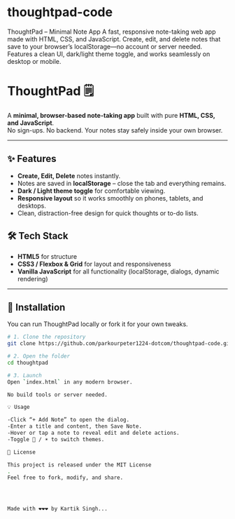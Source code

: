 # thoughtpad-code
ThoughtPad – Minimal Note App A fast, responsive note-taking web app made with HTML, CSS, and JavaScript. Create, edit, and delete notes that save to your browser’s localStorage—no account or server needed. Features a clean UI, dark/light theme toggle, and works seamlessly on desktop or mobile.
# ThoughtPad 🗒️

A **minimal, browser-based note-taking app** built with pure **HTML, CSS, and JavaScript**.  
No sign-ups. No backend. Your notes stay safely inside your own browser.

---

## ✨ Features
- **Create, Edit, Delete** notes instantly.
- Notes are saved in **localStorage** – close the tab and everything remains.
- **Dark / Light theme toggle** for comfortable viewing.
- **Responsive layout** so it works smoothly on phones, tablets, and desktops.
- Clean, distraction-free design for quick thoughts or to-do lists.

## 🛠️ Tech Stack
- **HTML5** for structure  
- **CSS3 / Flexbox & Grid** for layout and responsiveness  
- **Vanilla JavaScript** for all functionality (localStorage, dialogs, dynamic rendering)

---

## 📂 Installation
You can run ThoughtPad locally or fork it for your own tweaks.

```bash
# 1. Clone the repository
git clone https://github.com/parkourpeter1224-dotcom/thoughtpad-code.git

# 2. Open the folder
cd thoughtpad

# 3. Launch
Open `index.html` in any modern browser.

No build tools or server needed.

💡 Usage

-Click “+ Add Note” to open the dialog.
-Enter a title and content, then Save Note.
-Hover or tap a note to reveal edit and delete actions.
-Toggle 🌙 / ☀️ to switch themes.

📜 License

This project is released under the MIT License
.
Feel free to fork, modify, and share.




Made with ❤️❤️❤️ by Kartik Singh...

